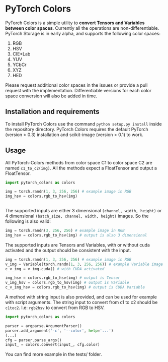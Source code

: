 PyTorch Colors
===========
PyTorch Colors is a simple utility to **convert Tensors and Variables between color spaces**. Currently all the operations are non-differentiable.
PyTorch Storage is in early alpha, and supports the following color spaces:
1. RGB
2. HSV
3. CIE\*Lab
4. YUV
5. YCbCr
6. XYZ
7. HED

Please request additional color spaces in the issues or provide a pull request with the implementation. Differentiable versions for each color space conversion will also be added in time.

## Installation and requirements

To install PyTorch Colors use the command `python setup.py install` inside the repository directory. 
PyTorch Colors requires the default PyTorch (version > 0.3) installation and scikit-image (version > 0.1) to work.

## Usage

 All PyTorch-Colors methods from color space C1 to color space C2 are named `c1_to_c2(img)`. All the methods expect a FloatTensor and output a FloatTensor. 

 ```python
 import pytorch_colors as colors
 
 img = torch.randn(1, 3, 256, 256) # example image in RGB
 img_hsv = colors.rgb_to_hsv(img)
  
 ```

The supported inputs are either 3 dimensional `(channel, width, height)` or 4 dimensional `(batch_size, channel, width, height)` images. So the following is also valid:

 ```python
 img = torch.randn(3, 256, 256) # example image in RGB
 img_hsv = colors.rgb_to_hsv(img) # output is also 3 dimensional
 ```

The supported inputs are Tensors and Variables, with or without cuda activated and the output should be consistent with the input.

 ```python
 img = torch.randn(1, 3, 256, 256) # example image in RGB
 v_img = Variable(torch.randn(1, 3, 256, 256)) # example Variable image in RGB
 c_v_img = v_img.cuda() # with CUDA activated

 img_hsv = colors.rgb_to_hsv(img) # output is Tensor
 v_img_hsv = colors.rgb_to_hsv(img) # output is Variable
 c_v_img_hsv = colors.rgb_to_hsv(img) # output is CUDA Variable
 ```

A method with string input is also provided, and can be used for example with script arguments. The string input to convert from c1 to c2 should be `c1toc2`. I.e: `rgb2hsv` to convert from RGB to HSV.

 ```python
 import pytorch_colors as colors

 parser = argparse.ArgumentParser()
 parser.add_argument('-c', '--color', help='...') 
 (...)
 cfg = parser.parse_args()
 input_ = colors.convert(input_, cfg.color)
 ```
 You can find more example in the tests/ folder.

